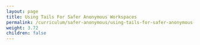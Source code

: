 ```yaml
---
layout: page
title: Using Tails For Safer Anonymous Workspaces
permalink: /curriculum/safer-anonymous/using-tails-for-safer-anonymous-workspaces/
weight: 3.72
children: false
---
```

